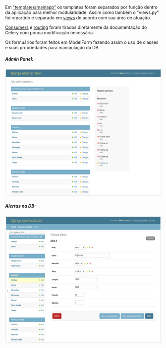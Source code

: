 Em ["templates/mainapp"](templates/mainapp) os templates foram separados por função dentro da aplicação para melhor modularidade.
Assim como também o "views.py" foi repartido e separado em [views](views) de acordo com sua área de atuação.

[Consumers](consumers.py) e [routing](routing.py) foram tirados diretamente da documentação do Celery com pouca modificação necessária.

Os formuários foram feitos em ModelForm fazendo assim o uso de classes e suas propriedades para manipulação da DB.

<h5>Admin Panel:</h5>
<img src="https://raw.githubusercontent.com/surtarso/Python-Projects/main/Desafio%20Alpha%20-%20StocksWatch/shots/admin_home.png" width=545 height=410>


<h5>Alertas na DB:</h5>
<img src="https://raw.githubusercontent.com/surtarso/Python-Projects/main/Desafio%20Alpha%20-%20StocksWatch/shots/admin_alerta.png" width=545 height=410>
